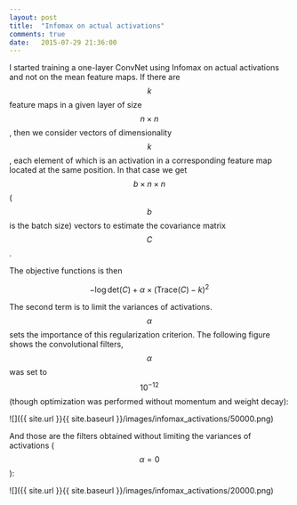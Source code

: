 ```yaml
---
layout: post
title:  "Infomax on actual activations"
comments: true
date:   2015-07-29 21:36:00
---
```


I started training a one-layer ConvNet using Infomax on actual activations and not on the mean feature maps. If there are $$ k $$ feature maps in a given layer of size $$ n \times n $$, then we consider vectors of dimensionality $$ k $$, each element of which is an activation in a corresponding feature map located at the same position. In that case we get $$ b \times n \times n $$ ($$ b $$ is the batch size) vectors to estimate the covariance matrix $$ C $$.

The objective functions is then 

$$ -\log{\text{det}(C)} + \alpha \times (\text{Trace}(C) - k)^2 $$

The second term is to limit the variances of activations. $$ \alpha $$ sets the importance of this regularization criterion. The following figure shows the convolutional filters, $$ \alpha $$ was set to $$ 10^{-12} $$ (though optimization was performed without momentum and weight decay):

![]({{ site.url }}{{ site.baseurl }}/images/infomax_activations/50000.png)

And those are the filters obtained without limiting the variances of activations ($$ \alpha = 0 $$):

![]({{ site.url }}{{ site.baseurl }}/images/infomax_activations/20000.png)
